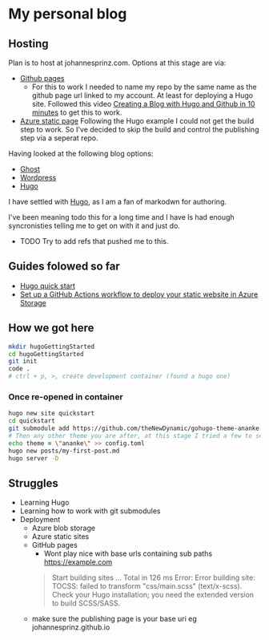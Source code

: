 # My personal blog

## Hosting

Plan is to host at johannesprinz.com. Options at this stage are via:

- [Github pages](https://docs.github.com/en/pages)
  - For this to work I needed to name my repo by the same name as the github page url linked to my account. At least for deploying a Hugo site. Followed this video [Creating a Blog with Hugo and Github in 10 minutes](https://www.youtube.com/watch?v=LIFvgrRxdt4) to get this to work.
- [Azure static page](https://docs.microsoft.com/en-nz/azure/static-web-apps/)
  Following the Hugo example I could not get the build step to work. So I've decided to skip the build and control the publishing step via a seperat repo.

Having looked at the following blog options:

- [Ghost](https://ghost.org/)
- [Wordpress](https://wordpress.com/)
- [Hugo](https://gohugo.io/)

I have settled with [Hugo](https://gohugo.io/), as I am a fan of markodwn for authoring.


I've been meaning todo this for a long time and I have ls
had enough syncronisties telling me to get on with it and just do. 

- TODO Try to add refs that pushed me to this.

## Guides folowed so far

- [Hugo quick start](https://gohugo.io/getting-started/quick-start/)
- [Set up a GitHub Actions workflow to deploy your static website in Azure Storage](https://docs.microsoft.com/en-us/azure/storage/blobs/storage-blobs-static-site-github-actions)

## How we got here

```zsh
mkdir hugoGettingStarted
cd hugoGettingStarted
git init
code .
# ctrl + p, >, create development container (found a hugo one)
```

### Once re-opened in container


```zsh
hugo new site quickstart
cd quickstart
git submodule add https://github.com/theNewDynamic/gohugo-theme-ananke.git themes/ananke 
# Then any other theme you are after, at this stage I tried a few to see which support syntax highlighting
echo theme = \"ananke\" >> config.toml
hugo new posts/my-first-post.md
hugo server -D
```

## Struggles

- Learning Hugo
- Learning how to work with git submodules
- Deployment
  - Azure blob storage
  - Azure static sites
  - GitHub pages
    - Wont play nice with base urls containing sub paths https://example.com
    > Start building sites … 
Total in 126 ms
Error: Error building site: TOCSS: failed to transform "css/main.scss" (text/x-scss). Check your Hugo installation; you need the extended version to build SCSS/SASS.
  - make sure the publishing page is your base uri eg  johannesprinz.github.io